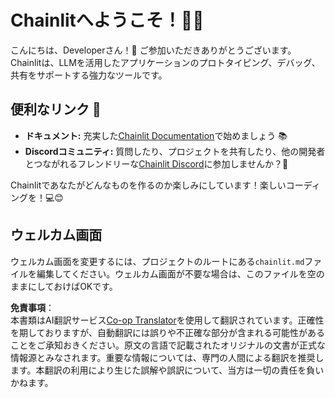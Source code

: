 <!--
CO_OP_TRANSLATOR_METADATA:
{
  "original_hash": "c49526c7abc56b0b5f1e835c1739f18e",
  "translation_date": "2025-06-11T04:49:49+00:00",
  "source_file": "11-mcp/code_samples/github-mcp/chainlit.md",
  "language_code": "ja"
}
-->
# Chainlitへようこそ！🚀🤖

こんにちは、Developerさん！👋 ご参加いただきありがとうございます。Chainlitは、LLMを活用したアプリケーションのプロトタイピング、デバッグ、共有をサポートする強力なツールです。

## 便利なリンク 🔗

- **ドキュメント:** 充実した[Chainlit Documentation](https://docs.chainlit.io)で始めましょう 📚  
- **Discordコミュニティ:** 質問したり、プロジェクトを共有したり、他の開発者とつながれるフレンドリーな[Chainlit Discord](https://discord.gg/k73SQ3FyUh)に参加しませんか？💬

Chainlitであなたがどんなものを作るのか楽しみにしています！楽しいコーディングを！💻😊

## ウェルカム画面

ウェルカム画面を変更するには、プロジェクトのルートにある`chainlit.md`ファイルを編集してください。ウェルカム画面が不要な場合は、このファイルを空のままにしておけばOKです。

**免責事項**：  
本書類はAI翻訳サービス[Co-op Translator](https://github.com/Azure/co-op-translator)を使用して翻訳されています。正確性を期しておりますが、自動翻訳には誤りや不正確な部分が含まれる可能性があることをご承知おきください。原文の言語で記載されたオリジナルの文書が正式な情報源とみなされます。重要な情報については、専門の人間による翻訳を推奨します。本翻訳の利用により生じた誤解や誤訳について、当方は一切の責任を負いかねます。